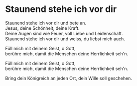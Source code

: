 # Staunend stehe ich vor dir

Staunend stehe ich vor dir und bete an.   
Jesus, deine Schönheit, deine Kraft.  
Deine Augen sind wie Feuer, voll Liebe und Leidenschaft.   
Staunend stehe ich vor dir und weiss, du liebst mich auch.

Füll mich mit deinem Geist, o Gott,   
berühre mich, damit die Menschen deine Herrlichkeit seh'n.

Füll mich mit deinem Geist, o Gott,   
berühre mich, damit die Menschen deine Herrlichkeit seh'n.

Bring dein Königreich an jeden Ort, dein Wille soll geschehen.
